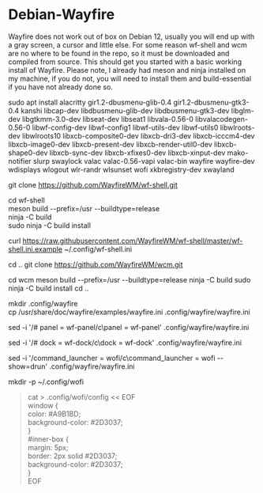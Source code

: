 # Debian-Wayfire
Wayfire does not work out of box on Debian 12, usually you will end up with a gray screen, a cursor and little else. For some reason wf-shell and wcm are no where to be found in the repo, so it must be downloaded and compiled from source. This should get you started with a basic working install of Wayfire. Please note, I already had meson and ninja installed on my machine, if you do not, you will need to install them and build-essential if you have not already done so.

sudo apt install alacritty gir1.2-dbusmenu-glib-0.4 gir1.2-dbusmenu-gtk3-0.4 kanshi libcap-dev libdbusmenu-glib-dev libdbusmenu-gtk3-dev libglm-dev libgtkmm-3.0-dev libseat-dev libseat1 libvala-0.56-0 libvalacodegen-0.56-0 libwf-config-dev libwf-config1 libwf-utils-dev libwf-utils0 libwlroots-dev libwlroots10 libxcb-composite0-dev libxcb-dri3-dev libxcb-icccm4-dev libxcb-image0-dev libxcb-present-dev libxcb-render-util0-dev libxcb-shape0-dev libxcb-sync-dev libxcb-xfixes0-dev libxcb-xinput-dev mako-notifier slurp swaylock valac valac-0.56-vapi valac-bin wayfire wayfire-dev wdisplays wlogout wlr-randr wlsunset wofi xkbregistry-dev xwayland

git clone https://github.com/WayfireWM/wf-shell.git

cd wf-shell  
meson build --prefix=/usr --buildtype=release  
ninja -C build  
sudo ninja -C build install

curl https://raw.githubusercontent.com/WayfireWM/wf-shell/master/wf-shell.ini.example \~/.config/wf-shell.ini

cd ..
git clone https://github.com/WayfireWM/wcm.git

cd wcm
meson build --prefix=/usr --buildtype=release
ninja -C build
sudo ninja -C build install
cd ..

mkdir .config/wayfire  
cp /usr/share/doc/wayfire/examples/wayfire.ini .config/wayfire/wayfire.ini

sed -i '/# panel = wf-panel/c\\panel = wf-panel' .config/wayfire/wayfire.ini

sed -i '/# dock = wf-dock/c\\dock = wf-dock' .config/wayfire/wayfire.ini

sed -i '/command_launcher = wofi/c\\command_launcher = wofi --show=drun' .config/wayfire/wayfire.ini

mkdir -p \~/.config/wofi

> cat > .config/wofi/config << EOF    
> window {    
>   color: #A9B1BD;    
>   background-color: #2D3037;    
>   }  
>   #inner-box {    
>   margin: 5px;    
>   border: 2px solid #2D3037;    
>   background-color: #2D3037;    
> }  
> EOF
